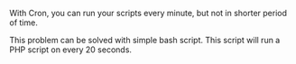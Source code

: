 With Cron, you can run your scripts every minute, but not in shorter period of time.

This problem can be solved with simple bash script. This script will run a PHP script on every 20 seconds.



